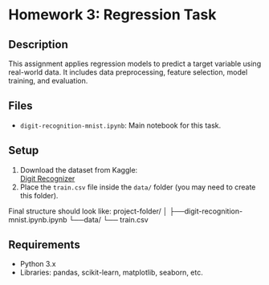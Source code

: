 ﻿# Homework 3: Regression Task

## Description
This assignment applies regression models to predict a target variable using real-world data. It includes data preprocessing, feature selection, model training, and evaluation.

## Files
- `digit-recognition-mnist.ipynb`: Main notebook for this task.

## Setup
1. Download the dataset from Kaggle:  
   [Digit Recognizer](https://www.kaggle.com/competitions/digit-recognizer/overview)
2. Place the `train.csv` file inside the `data/` folder (you may need to create this folder).

Final structure should look like:
project-folder/
│
├──digit-recognition-mnist.ipynb.ipynb
└──data/
└── train.csv

## Requirements
- Python 3.x
- Libraries: pandas, scikit-learn, matplotlib, seaborn, etc.
